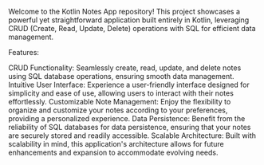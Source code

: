 Welcome to the Kotlin Notes App repository! This project showcases a powerful yet straightforward application built entirely in Kotlin, leveraging CRUD (Create, Read, Update, Delete) operations with SQL for efficient data management.

Features:

CRUD Functionality: Seamlessly create, read, update, and delete notes using SQL database operations, ensuring smooth data management.
Intuitive User Interface: Experience a user-friendly interface designed for simplicity and ease of use, allowing users to interact with their notes effortlessly.
Customizable Note Management: Enjoy the flexibility to organize and customize your notes according to your preferences, providing a personalized experience.
Data Persistence: Benefit from the reliability of SQL databases for data persistence, ensuring that your notes are securely stored and readily accessible.
Scalable Architecture: Built with scalability in mind, this application's architecture allows for future enhancements and expansion to accommodate evolving needs.
